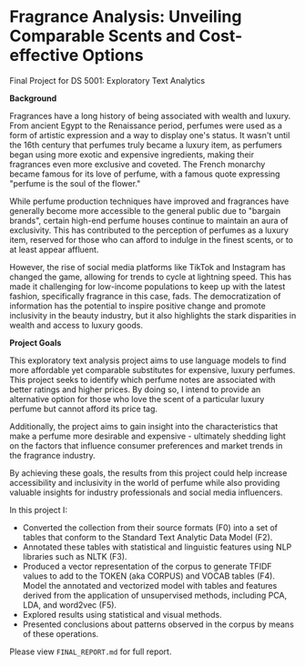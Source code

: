 # Fragrance Analysis: Unveiling Comparable Scents and Cost-effective Options
Final Project for DS 5001: Exploratory Text Analytics


**Background**

Fragrances have a long history of being associated with wealth and luxury. From ancient Egypt to the Renaissance period, perfumes were used as a form of artistic expression and a way to display one's status. It wasn't until the 16th century that perfumes truly became a luxury item, as perfumers began using more exotic and expensive ingredients, making their fragrances even more exclusive and coveted. The French monarchy became famous for its love of perfume, with a famous quote expressing "perfume is the soul of the flower."

While perfume production techniques have improved and fragrances have generally become more accessible to the general public due to "bargain brands", certain high-end perfume houses continue to maintain an aura of exclusivity. This has contributed to the perception of perfumes as a luxury item, reserved for those who can afford to indulge in the finest scents, or to at least appear affluent.

However, the rise of social media platforms like TikTok and Instagram has changed the game, allowing for trends to cycle at lightning speed. This has made it challenging for low-income populations to keep up with the latest fashion, specifically fragrance in this case, fads. The democratization of information has the potential to inspire positive change and promote inclusivity in the beauty industry, but it also highlights the stark disparities in wealth and access to luxury goods.

**Project Goals**

This exploratory text analysis project aims to use language models to find more affordable yet comparable substitutes for expensive, luxury perfumes. This project seeks to identify which perfume notes are associated with better ratings and higher prices. By doing so, I intend to provide an alternative option for those who love the scent of a particular luxury perfume but cannot afford its price tag.

Additionally, the project aims to gain insight into the characteristics that make a perfume more desirable and expensive - ultimately shedding light on the factors that influence consumer preferences and market trends in the fragrance industry.

By achieving these goals, the results from this project could help increase accessibility and inclusivity in the world of perfume while also providing valuable insights for industry professionals and social media influencers.




In this project I:
- Converted the collection from their source formats (F0) into a set of tables that conform to the Standard Text Analytic Data Model (F2).  
- Annotated these tables with statistical and linguistic features using NLP libraries such as NLTK (F3).  
- Produced a vector representation of the corpus to generate TFIDF values to add to the TOKEN (aka CORPUS) and VOCAB tables (F4).
Model the annotated and vectorized model with tables and features derived from the application of unsupervised methods, including PCA, LDA, and word2vec (F5).  
- Explored results using statistical and visual methods.  
- Presented conclusions about patterns observed in the corpus by means of these operations.



Please view `FINAL_REPORT.md` for full report.
